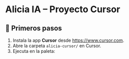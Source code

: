 # Alicia IA – Proyecto Cursor

## 🚀 Primeros pasos

1. Instala la app **Cursor** desde https://www.cursor.com.  
2. Abre la carpeta `alicia-cursor/` en Cursor.  
3. Ejecuta en la paleta:
